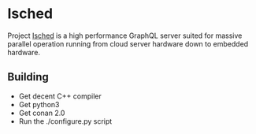 # Isched
Project [Isched](https://de.wikipedia.org/wiki/Isched-Baum) is a high performance GraphQL server suited for massive 
parallel operation running from cloud server hardware down to embedded hardware.

## Building
- Get decent C++ compiler
- Get python3
- Get conan 2.0
- Run the ./configure.py script

